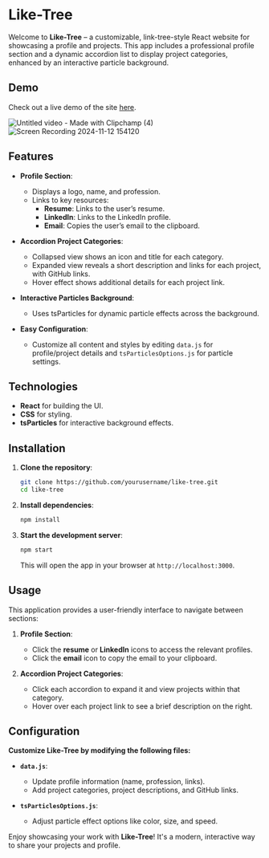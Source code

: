 
# Like-Tree

Welcome to **Like-Tree** – a customizable, link-tree-style React website for showcasing a profile and projects. This app includes a professional profile section and a dynamic accordion list to display project categories, enhanced by an interactive particle background.

## Demo

Check out a live demo of the site [here](#).

![Untitled video - Made with Clipchamp (4)](https://github.com/user-attachments/assets/5298de28-2341-48d7-9f0e-ef733f6f995c)
![Screen Recording 2024-11-12 154120](https://github.com/user-attachments/assets/7c4a7408-d1c5-43b2-af9e-d7bb1a615cf5)


## Features

- **Profile Section**:
  - Displays a logo, name, and profession.
  - Links to key resources:
    - **Resume**: Links to the user’s resume.
    - **LinkedIn**: Links to the LinkedIn profile.
    - **Email**: Copies the user’s email to the clipboard.

- **Accordion Project Categories**:
  - Collapsed view shows an icon and title for each category.
  - Expanded view reveals a short description and links for each project, with GitHub links.
  - Hover effect shows additional details for each project link.

- **Interactive Particles Background**:
  - Uses tsParticles for dynamic particle effects across the background.

- **Easy Configuration**:
  - Customize all content and styles by editing `data.js` for profile/project details and `tsParticlesOptions.js` for particle settings.

## Technologies

- **React** for building the UI.
- **CSS** for styling.
- **tsParticles** for interactive background effects.

## Installation

1. **Clone the repository**:
   ```bash
   git clone https://github.com/yourusername/like-tree.git
   cd like-tree
   ```

2. **Install dependencies**:
   ```bash
   npm install
   ```

3. **Start the development server**:
   ```bash
   npm start
   ```
   This will open the app in your browser at `http://localhost:3000`.

## Usage

This application provides a user-friendly interface to navigate between sections:

1. **Profile Section**:
   - Click the **resume** or **LinkedIn** icons to access the relevant profiles.
   - Click the **email** icon to copy the email to your clipboard.

2. **Accordion Project Categories**:
   - Click each accordion to expand it and view projects within that category.
   - Hover over each project link to see a brief description on the right.

## Configuration

**Customize Like-Tree by modifying the following files:**

- **`data.js`**:
  - Update profile information (name, profession, links).
  - Add project categories, project descriptions, and GitHub links.

- **`tsParticlesOptions.js`**:
  - Adjust particle effect options like color, size, and speed.



Enjoy showcasing your work with **Like-Tree**! It's a modern, interactive way to share your projects and profile.
